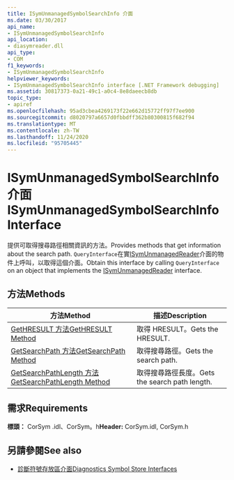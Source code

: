 ```yaml
---
title: ISymUnmanagedSymbolSearchInfo 介面
ms.date: 03/30/2017
api_name:
- ISymUnmanagedSymbolSearchInfo
api_location:
- diasymreader.dll
api_type:
- COM
f1_keywords:
- ISymUnmanagedSymbolSearchInfo
helpviewer_keywords:
- ISymUnmanagedSymbolSearchInfo interface [.NET Framework debugging]
ms.assetid: 30817373-0a21-49c1-a0c4-8e8daeecb8db
topic_type:
- apiref
ms.openlocfilehash: 95ad3cbea4269173f22e662d15772ff97f7ee900
ms.sourcegitcommit: d8020797a6657d0fbbdff362b80300815f682f94
ms.translationtype: MT
ms.contentlocale: zh-TW
ms.lasthandoff: 11/24/2020
ms.locfileid: "95705445"
---
```

# <a name="isymunmanagedsymbolsearchinfo-interface"></a><span data-ttu-id="412ac-102">ISymUnmanagedSymbolSearchInfo 介面</span><span class="sxs-lookup"><span data-stu-id="412ac-102">ISymUnmanagedSymbolSearchInfo Interface</span></span>

<span data-ttu-id="412ac-103">提供可取得搜尋路徑相關資訊的方法。</span><span class="sxs-lookup"><span data-stu-id="412ac-103">Provides methods that get information about the search path.</span></span> <span data-ttu-id="412ac-104">`QueryInterface`在實[ISymUnmanagedReader](isymunmanagedreader-interface.md)介面的物件上呼叫，以取得這個介面。</span><span class="sxs-lookup"><span data-stu-id="412ac-104">Obtain this interface by calling `QueryInterface` on an object that implements the [ISymUnmanagedReader](isymunmanagedreader-interface.md) interface.</span></span>  
  
## <a name="methods"></a><span data-ttu-id="412ac-105">方法</span><span class="sxs-lookup"><span data-stu-id="412ac-105">Methods</span></span>  
  
|<span data-ttu-id="412ac-106">方法</span><span class="sxs-lookup"><span data-stu-id="412ac-106">Method</span></span>|<span data-ttu-id="412ac-107">描述</span><span class="sxs-lookup"><span data-stu-id="412ac-107">Description</span></span>|  
|------------|-----------------|  
|[<span data-ttu-id="412ac-108">GetHRESULT 方法</span><span class="sxs-lookup"><span data-stu-id="412ac-108">GetHRESULT Method</span></span>](isymunmanagedsymbolsearchinfo-gethresult-method.md)|<span data-ttu-id="412ac-109">取得 HRESULT。</span><span class="sxs-lookup"><span data-stu-id="412ac-109">Gets the HRESULT.</span></span>|  
|[<span data-ttu-id="412ac-110">GetSearchPath 方法</span><span class="sxs-lookup"><span data-stu-id="412ac-110">GetSearchPath Method</span></span>](isymunmanagedsymbolsearchinfo-getsearchpath-method.md)|<span data-ttu-id="412ac-111">取得搜尋路徑。</span><span class="sxs-lookup"><span data-stu-id="412ac-111">Gets the search path.</span></span>|  
|[<span data-ttu-id="412ac-112">GetSearchPathLength 方法</span><span class="sxs-lookup"><span data-stu-id="412ac-112">GetSearchPathLength Method</span></span>](isymunmanagedsymbolsearchinfo-getsearchpathlength-method.md)|<span data-ttu-id="412ac-113">取得搜尋路徑長度。</span><span class="sxs-lookup"><span data-stu-id="412ac-113">Gets the search path length.</span></span>|  
  
## <a name="requirements"></a><span data-ttu-id="412ac-114">需求</span><span class="sxs-lookup"><span data-stu-id="412ac-114">Requirements</span></span>  

 <span data-ttu-id="412ac-115">**標頭：** CorSym .idl、CorSym。h</span><span class="sxs-lookup"><span data-stu-id="412ac-115">**Header:** CorSym.idl, CorSym.h</span></span>  
  
## <a name="see-also"></a><span data-ttu-id="412ac-116">另請參閱</span><span class="sxs-lookup"><span data-stu-id="412ac-116">See also</span></span>

- [<span data-ttu-id="412ac-117">診斷符號存放區介面</span><span class="sxs-lookup"><span data-stu-id="412ac-117">Diagnostics Symbol Store Interfaces</span></span>](diagnostics-symbol-store-interfaces.md)
